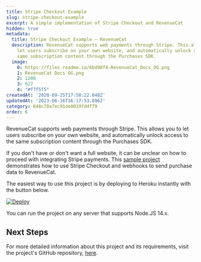 ```yaml
---
title: Stripe Checkout Example
slug: stripe-checkout-example
excerpt: A simple implementation of Stripe Checkout and RevenueCat
hidden: true
metadata:
  title: Stripe Checkout Example – RevenueCat
  description: RevenueCat supports web payments through Stripe. This allows you to
    let users subscribe on your own website, and automatically unlock access to the
    same subscription content through the Purchases SDK.
  image:
    0: https://files.readme.io/6bd98f4-RevenueCat_Docs_OG.png
    1: RevenueCat Docs OG.png
    2: 1200
    3: 627
    4: "#f7f5f5"
createdAt: '2020-09-25T17:58:22.048Z'
updatedAt: '2023-06-16T16:17:53.896Z'
category: 648c78a7ec91de0019fd4f79
order: 6
---
```

RevenueCat supports web payments through Stripe. This allows you to let users subscribe on your own website, and automatically unlock access to the same subscription content through the Purchases SDK.

If you don't have or don't want a full website, it can be unclear on how to proceed with integrating Stripe payments. This [sample project](https://github.com/RevenueCat-Samples/stripe-no-website-example) demonstrates how to use Stripe Checkout and webhooks to send purchase data to RevenueCat.

The easiest way to use this project is by deploying to Heroku instantly with the button below.

[![Deploy](https://www.herokucdn.com/deploy/button.svg)](https://heroku.com/deploy?template=https://github.com/RevenueCat-Samples/stripe-no-website-example)

You can run the project on any server that supports Node.JS 14.x. 

## Next Steps

For more detailed information about this project and its requirements, visit the project's GitHub repository, [here](https://github.com/RevenueCat-Samples/stripe-no-website-example).
